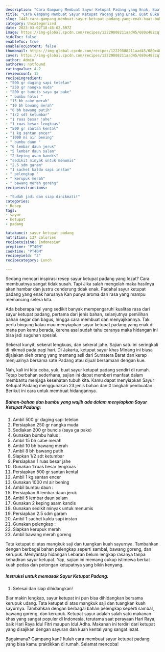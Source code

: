 ```yaml
---
description: "Cara Gampang Membuat Sayur Ketupat Padang yang Enak, Buat Buka Puasa}"
title: "Cara Gampang Membuat Sayur Ketupat Padang yang Enak, Buat Buka Puasa}"
slug: 1443-cara-gampang-membuat-sayur-ketupat-padang-yang-enak-buat-buka-puasa
category: Uncategorized
date: 2023-03-02T18:48:02.597Z
image: https://img-global.cpcdn.com/recipes/12229808211aad45/680x482cq70/sayur-ketupat-padang-foto-resep-utama.jpg
hideToc: false
enableToc: true
enableTocContent: false
thumbnail: https://img-global.cpcdn.com/recipes/12229808211aad45/680x482cq70/sayur-ketupat-padang-foto-resep-utama.jpg
cover: https://img-global.cpcdn.com/recipes/12229808211aad45/680x482cq70/sayur-ketupat-padang-foto-resep-utama.jpg
author: Admin
authorAv: notfound
ratingvalue: 4.2
reviewcount: 15
recipeingredient:
- "500 gr daging sapi tetelan"
- "250 gr nangka muda"
- "200 gr buncis saya ga pake"
- " bumbu halus "
- "15 bh cabe merah"
- "10 bh bawang merah"
- "8 bh bawang putih"
- "1/2 sdt ketumbar"
- "1 ruas besar jahe"
- "1 ruas besar lengkuas"
- "500 gr santan kental"
- "1 kg santan encer"
- "1000 ml air bening"
- " bumbu daun "
- "6 lembar daun jeruk"
- "5 lembar daun salam"
- "2 keping asam kandis"
- "sedikit minyak untuk menumis"
- "2.5 sdm garam"
- "1 sachet kaldu sapi instan"
- " pelengkap "
- " kerupuk merah"
- " bawang merah goreng"
recipeinstructions:

- "Sudah jadi dan siap dinikmati!"
categories:
- Resep
tags:
- sayur
- ketupat
- padang

katakunci: sayur ketupat padang 
nutrition: 137 calories
recipecuisine: Indonesian
preptime: "PT40M"
cooktime: "PT46M"
recipeyield: "3"
recipecategory: Lunch

---
```



Sedang mencari inspirasi resep sayur ketupat padang yang lezat? Cara membuatnya sangat tidak susah. Tapi Jika salah mengolah maka hasilnya akan hambar dan justru cenderung tidak enak. Padahal sayur ketupat padang yang enak harusnya Kan punya aroma dan rasa yang mampu memancing selera kita.


Ada beberapa hal yang sedikit banyak mempengaruhi kualitas rasa dari sayur ketupat padang, pertama dari jenis bahan, selanjutnya pemilihan bahan segar dan bagus, hingga cara membuat dan menyajikannya. Tak perlu bingung kalau mau menyiapkan sayur ketupat padang yang enak di mana pun kamu berada, karena asal sudah tahu caranya maka hidangan ini bisa jadi suguhan spesial.

Sekerat kunyit, sekerat lengkuas, dan sekerat jahe. Sajian satu ini seringkali di nikmati pada pagi hari. Di Jakarta, ketupat sayur khas Minang ini biasa dijajakan oleh orang yang memang asli dari Sumatera Barat dan kerap menjualnya bersama sate Padang atau dijual bersamaan dengan kue.


Nah, kali ini kita coba, yuk, buat sayur ketupat padang sendiri di rumah. Tetap berbahan sederhana, sajian ini dapat memberi manfaat dalam membantu menjaga kesehatan tubuh kita. Kamu dapat menyiapkan Sayur Ketupat Padang menggunakan 23 jenis bahan dan 0 langkah pembuatan. Berikut ini cara untuk membuat hidangannya.

<!--inarticleads1-->

##### Bahan-bahan dan bumbu yang wajib ada dalam menyiapkan Sayur Ketupat Padang:

1. Ambil 500 gr daging sapi tetelan
1. Persiapkan 250 gr nangka muda
1. Sediakan 200 gr buncis (saya ga pake)
1. Gunakan  bumbu halus :
1. Ambil 15 bh cabe merah
1. Ambil 10 bh bawang merah
1. Ambil 8 bh bawang putih
1. Siapkan 1/2 sdt ketumbar
1. Persiapkan 1 ruas besar jahe
1. Gunakan 1 ruas besar lengkuas
1. Persiapkan 500 gr santan kental
1. Ambil 1 kg santan encer
1. Gunakan 1000 ml air bening
1. Ambil  bumbu daun :
1. Persiapkan 6 lembar daun jeruk
1. Ambil 5 lembar daun salam
1. Gunakan 2 keping asam kandis
1. Gunakan sedikit minyak untuk menumis
1. Persiapkan 2.5 sdm garam
1. Ambil 1 sachet kaldu sapi instan
1. Gunakan  pelengkap :
1. Siapkan  kerupuk merah
1. Ambil  bawang merah goreng


Tata ketupat di atas mangkuk saji dan tuangkan kuah sayurnya. Tambahkan dengan berbagai bahan pelengkap seperti sambal, bawang goreng, dan kerupuk. Menyantap hidangan Lebaran belum lengkap rasanya tanpa kehadiran sayur ketupat. Yap, sajian ini memang cukup istimewa berkat kuah pedas dan potongan ketupatnya yang bikin kenyang. 

<!--inarticleads2-->

##### Instruksi untuk memasak Sayur Ketupat Padang:


1. Selesai dan siap dihidangkan!

Biar makin lengkap, sayur ketupat ini pun bisa dihidangkan bersama kerupuk udang. Tata ketupat di atas mangkuk saji dan tuangkan kuah sayurnya. Tambahkan dengan berbagai bahan pelengkap seperti sambal, bawang goreng, dan kerupuk. Ketupat sayur adalah salah satu makanan khas yang sangat populer di Indonesia, terutama saat perayaan Hari Raya, baik Hari Raya Idul Fitri maupun Idul Adha. Makanan ini terdiri dari ketupat yang disajikan dengan sayuran dan kuah kental yang sangat lezat. 

Bagaimana? Gampang kan? Itulah cara membuat sayur ketupat padang yang bisa kamu praktikkan di rumah. Selamat mencoba!
